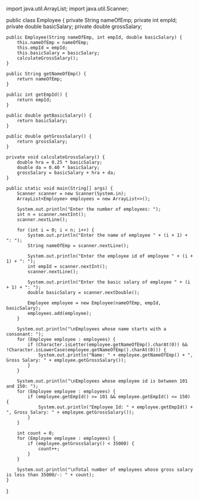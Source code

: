 import java.util.ArrayList;
import java.util.Scanner;

public class Employee {
    private String nameOfEmp;
    private int empId;
    private double basicSalary;
    private double grossSalary;

    public Employee(String nameOfEmp, int empId, double basicSalary) {
        this.nameOfEmp = nameOfEmp;
        this.empId = empId;
        this.basicSalary = basicSalary;
        calculateGrossSalary();
    }

    public String getNameOfEmp() {
        return nameOfEmp;
    }

    public int getEmpId() {
        return empId;
    }

    public double getBasicSalary() {
        return basicSalary;
    }

    public double getGrossSalary() {
        return grossSalary;
    }

    private void calculateGrossSalary() {
        double hra = 0.25 * basicSalary;
        double da = 0.40 * basicSalary;
        grossSalary = basicSalary + hra + da;
    }

    public static void main(String[] args) {
        Scanner scanner = new Scanner(System.in);
        ArrayList<Employee> employees = new ArrayList<>();

        System.out.println("Enter the number of employees: ");
        int n = scanner.nextInt();
        scanner.nextLine();

        for (int i = 0; i < n; i++) {
            System.out.println("Enter the name of employee " + (i + 1) + ": ");
            String nameOfEmp = scanner.nextLine();

            System.out.println("Enter the employee id of employee " + (i + 1) + ": ");
            int empId = scanner.nextInt();
            scanner.nextLine();

            System.out.println("Enter the basic salary of employee " + (i + 1) + ": ");
            double basicSalary = scanner.nextDouble();

            Employee employee = new Employee(nameOfEmp, empId, basicSalary);
            employees.add(employee);
        }

        System.out.println("\nEmployees whose name starts with a consonant: ");
        for (Employee employee : employees) {
            if (Character.isLetter(employee.getNameOfEmp().charAt(0)) && !Character.isLowerCase(employee.getNameOfEmp().charAt(0))) {
                System.out.println("Name: " + employee.getNameOfEmp() + ", Gross Salary: " + employee.getGrossSalary());
            }
        }

        System.out.println("\nEmployees whose employee id is between 101 and 150: ");
        for (Employee employee : employees) {
            if (employee.getEmpId() >= 101 && employee.getEmpId() <= 150) {
                System.out.println("Employee Id: " + employee.getEmpId() + ", Gross Salary: " + employee.getGrossSalary());
            }
        }

        int count = 0;
        for (Employee employee : employees) {
            if (employee.getGrossSalary() < 35000) {
                count++;
            }
        }

        System.out.println("\nTotal number of employees whose gross salary is less than 35000/-: " + count);
    }
}
